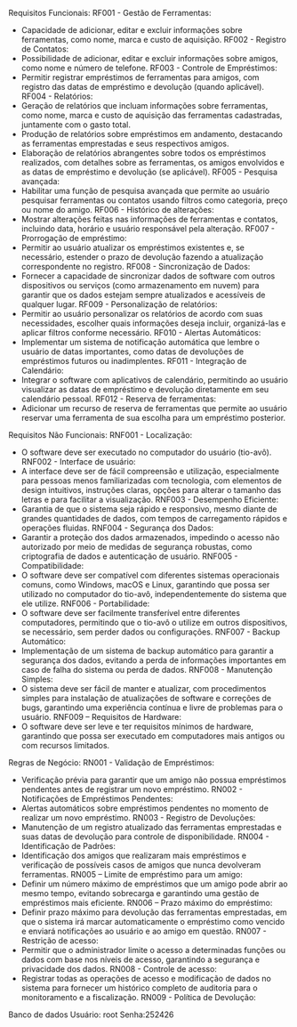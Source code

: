 Requisitos Funcionais:
RF001 - Gestão de Ferramentas:
 - Capacidade de adicionar, editar e excluir informações sobre ferramentas, como 
nome, marca e custo de aquisição.
RF002 - Registro de Contatos:
 - Possibilidade de adicionar, editar e excluir informações sobre amigos, como nome 
e número de telefone.
RF003 - Controle de Empréstimos:
 - Permitir registrar empréstimos de ferramentas para amigos, com registro das datas 
de empréstimo e devolução (quando aplicável).
RF004 - Relatórios:
 - Geração de relatórios que incluam informações sobre ferramentas, como nome, 
marca e custo de aquisição das ferramentas cadastradas, juntamente com o gasto 
total.
 - Produção de relatórios sobre empréstimos em andamento, destacando as 
ferramentas emprestadas e seus respectivos amigos.
 - Elaboração de relatórios abrangentes sobre todos os empréstimos realizados, com 
detalhes sobre as ferramentas, os amigos envolvidos e as datas de empréstimo e 
devolução (se aplicável).
RF005 - Pesquisa avançada:
- Habilitar uma função de pesquisa avançada que permite ao usuário pesquisar 
ferramentas ou contatos usando filtros como categoria, preço ou nome do amigo.
RF006 - Histórico de alterações:
- Mostrar alterações feitas nas informações de ferramentas e contatos, incluindo data, 
horário e usuário responsável pela alteração.
RF007 - Prorrogação de empréstimo:
- Permitir ao usuário atualizar os empréstimos existentes e, se necessário, estender o 
prazo de devolução fazendo a atualização correspondente no registro.
RF008 - Sincronização de Dados:
- Fornecer a capacidade de sincronizar dados de software com outros dispositivos ou 
serviços (como armazenamento em nuvem) para garantir que os dados estejam 
sempre atualizados e acessíveis de qualquer lugar.
RF009 - Personalização de relatórios:
- Permitir ao usuário personalizar os relatórios de acordo com suas necessidades, 
escolher quais informações deseja incluir, organizá-las e aplicar filtros conforme 
necessário.
RF010 - Alertas Automáticos:
- Implementar um sistema de notificação automática que lembre o usuário de datas 
importantes, como datas de devoluções de empréstimos futuros ou inadimplentes.
RF011 - Integração de Calendário:
- Integrar o software com aplicativos de calendário, permitindo ao usuário visualizar 
as datas de empréstimo e devolução diretamente em seu calendário pessoal.
RF012 - Reserva de ferramentas:
- Adicionar um recurso de reserva de ferramentas que permite ao usuário reservar 
uma ferramenta de sua escolha para um empréstimo posterior.

Requisitos Não Funcionais:
RNF001 - Localização:
 - O software deve ser executado no computador do usuário (tio-avô).
RNF002 - Interface de usuário:
 - A interface deve ser de fácil compreensão e utilização, especialmente para 
pessoas menos familiarizadas com tecnologia, com elementos de design intuitivos, 
instruções claras, opções para alterar o tamanho das letras e para facilitar a 
visualização.
RNF003 - Desempenho Eficiente:
 - Garantia de que o sistema seja rápido e responsivo, mesmo diante de grandes 
quantidades de dados, com tempos de carregamento rápidos e operações fluidas.
RNF004 - Segurança dos Dados:
 - Garantir a proteção dos dados armazenados, impedindo o acesso não autorizado 
por meio de medidas de segurança robustas, como criptografia de dados e 
autenticação de usuário.
RNF005 - Compatibilidade:
 - O software deve ser compatível com diferentes sistemas operacionais comuns, 
como Windows, macOS e Linux, garantindo que possa ser utilizado no computador 
do tio-avô, independentemente do sistema que ele utilize.
RNF006 - Portabilidade:
 - O software deve ser facilmente transferível entre diferentes computadores, 
permitindo que o tio-avô o utilize em outros dispositivos, se necessário, sem perder 
dados ou configurações.
RNF007 - Backup Automático:
 - Implementação de um sistema de backup automático para garantir a segurança 
dos dados, evitando a perda de informações importantes em caso de falha do sistema 
ou perda de dados.
RNF008 - Manutenção Simples:
 - O sistema deve ser fácil de manter e atualizar, com procedimentos simples para 
instalação de atualizações de software e correções de bugs, garantindo uma 
experiência contínua e livre de problemas para o usuário.
RNF009 – Requisitos de Hardware: 
 - O software deve ser leve e ter requisitos mínimos de hardware, garantindo que 
possa ser executado em computadores mais antigos ou com recursos limitados.

Regras de Negócio:
RN001 - Validação de Empréstimos:
 - Verificação prévia para garantir que um amigo não possua empréstimos pendentes 
antes de registrar um novo empréstimo.
RN002 - Notificações de Empréstimos Pendentes:
 - Alertas automáticos sobre empréstimos pendentes no momento de realizar um 
novo empréstimo.
RN003 - Registro de Devoluções:
 - Manutenção de um registro atualizado das ferramentas emprestadas e suas datas 
de devolução para controle de disponibilidade.
RN004 - Identificação de Padrões:
 - Identificação dos amigos que realizaram mais empréstimos e verificação de 
possíveis casos de amigos que nunca devolveram ferramentas.
RN005 – Limite de empréstimo para um amigo:
- Definir um número máximo de empréstimos que um amigo pode abrir ao mesmo 
tempo, evitando sobrecarga e garantindo uma gestão de empréstimos mais eficiente.
RN006 – Prazo máximo do empréstimo:
- Definir prazo máximo para devolução das ferramentas emprestadas, em que o 
sistema irá marcar automaticamente o empréstimo como vencido e enviará 
notificações ao usuário e ao amigo em questão.
RN007 - Restrição de acesso:
- Permitir que o administrador limite o acesso a determinadas funções ou dados com 
base nos níveis de acesso, garantindo a segurança e privacidade dos dados.
RN008 - Controle de acesso:
- Registrar todas as operações de acesso e modificação de dados no sistema para 
fornecer um histórico completo de auditoria para o monitoramento e a fiscalização.
RN009 - Política de Devolução:

Banco de dados
Usuário: root
Senha:252426
